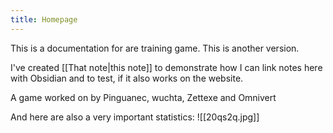 ```yaml
---
title: Homepage
---
```


This is a documentation for are training game. This is another version. 

I've created [[That note|this note]] to demonstrate how I can link notes here with Obsidian and to test, if it also works on the website.

A game worked on by Pinguanec, wuchta, Zettexe and Omnivert

And here are also a very important statistics: ![[20qs2q.jpg]]